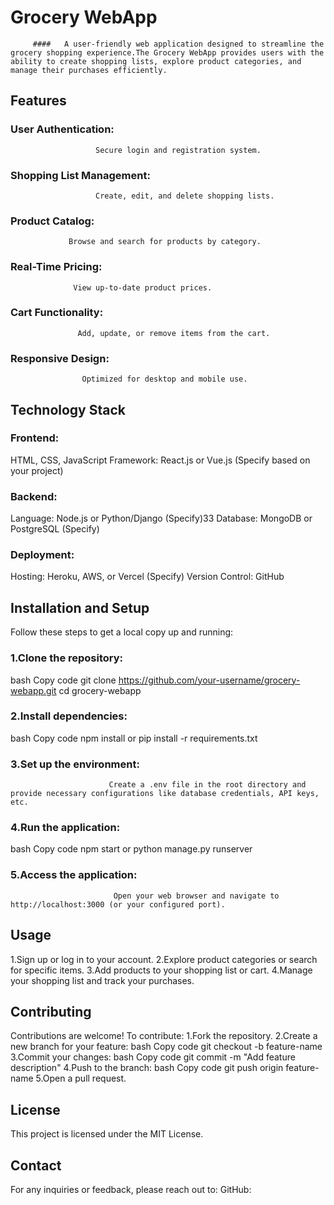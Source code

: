 # Grocery WebApp
         ####   A user-friendly web application designed to streamline the grocery shopping experience.The Grocery WebApp provides users with the ability to create shopping lists, explore product categories, and manage their purchases efficiently.
## Features
### User Authentication:
                       Secure login and registration system.
### Shopping List Management:
                       Create, edit, and delete shopping lists.
### Product Catalog:
                 Browse and search for products by category.
### Real-Time Pricing:
                  View up-to-date product prices.
### Cart Functionality:
                   Add, update, or remove items from the cart.
### Responsive Design:
                    Optimized for desktop and mobile use.
## Technology Stack
### Frontend:
HTML, CSS, JavaScript
Framework: React.js or Vue.js (Specify based on your project)
### Backend:
Language: Node.js or Python/Django (Specify)33
Database: MongoDB or PostgreSQL (Specify)
### Deployment:
Hosting: Heroku, AWS, or Vercel (Specify)
Version Control: GitHub
## Installation and Setup
Follow these steps to get a local copy up and running:

### 1.Clone the repository:
bash
Copy code
git clone https://github.com/your-username/grocery-webapp.git
cd grocery-webapp
### 2.Install dependencies:
bash
Copy code
npm install
 or
pip install -r requirements.txt
### 3.Set up the environment:
                          Create a .env file in the root directory and provide necessary configurations like database credentials, API keys, etc.
### 4.Run the application:
bash
Copy code
npm start
 or
python manage.py runserver
### 5.Access the application:
                           Open your web browser and navigate to http://localhost:3000 (or your configured port).
## Usage
1.Sign up or log in to your account.
2.Explore product categories or search for specific items.
3.Add products to your shopping list or cart.
4.Manage your shopping list and track your purchases.
## Contributing
Contributions are welcome! To contribute:
 1.Fork the repository.
 2.Create a new branch for your feature:
bash
Copy code
git checkout -b feature-name
 3.Commit your changes:
bash
Copy code
git commit -m "Add feature description"
4.Push to the branch:
bash
Copy code
git push origin feature-name
 5.Open a pull request.
## License
This project is licensed under the MIT License.

## Contact
For any inquiries or feedback, please reach out to:
GitHub: 





